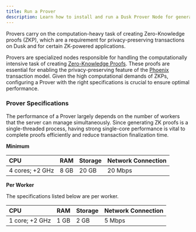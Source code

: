 ```yaml
---
title: Run a Prover
description: Learn how to install and run a Dusk Prover Node for generating zero-knowledge proofs within Dusk.
---
```


Provers carry on the computation-heavy task of creating Zero-Knowledge proofs (ZKP), which are a requirement for privacy-preserving transactions on Dusk and for certain ZK-powered applications.

Provers are specialized nodes responsible for handling the computationally intensive task of creating [Zero-Knowledge Proofs](/learn/deep-dive/cryptography/zkp). These proofs are essential for enabling the privacy-preserving feature of the [Phoenix](/learn/deep-dive/transaction_models/phoenix) transaction model. Given the high computational demands of ZKPs, configuring a Prover with the right specifications is crucial to ensure optimal performance.

### Prover Specifications

The performance of a Prover largely depends on the number of workers that the server can manage simultaneously. Since generating ZK proofs is a single-threaded process, having strong single-core performance is vital to complete proofs efficiently and reduce transaction finalization time.

**Minimum**

| CPU | RAM | Storage | Network Connection |
| :--- | :--- | :--- | :--- |
| 4 cores; +2 GHz | 8 GB | 20 GB | 20 Mbps |

**Per Worker**

The specifications listed below are per worker.

| CPU | RAM | Storage | Network Connection |
| :--- | :--- | :--- | :--- |
| 1 core; +2 GHz | 1 GB | 2 GB | 5 Mbps |

